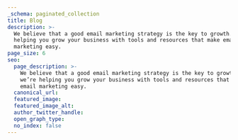 ```yaml
---
_schema: paginated_collection
title: Blog
description: >-
  We believe that a good email marketing strategy is the key to growth. So we’re
  helping you grow your business with tools and resources that make email
  marketing easy.
page_size: 6
seo:
  page_description: >-
    We believe that a good email marketing strategy is the key to growth. So
    we’re helping you grow your business with tools and resources that make
    email marketing easy.
  canonical_url:
  featured_image:
  featured_image_alt:
  author_twitter_handle:
  open_graph_type:
  no_index: false
---
```

